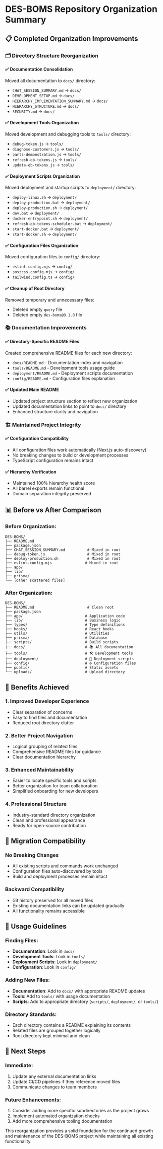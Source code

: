 # DES-BOMS Repository Organization Summary

## 📋 Completed Organization Improvements

### 🗂️ **Directory Structure Reorganization**

#### ✅ Documentation Consolidation
Moved all documentation to `docs/` directory:
- `CHAT_SESSION_SUMMARY.md` → `docs/`
- `DEVELOPMENT_SETUP.md` → `docs/`
- `HIERARCHY_IMPLEMENTATION_SUMMARY.md` → `docs/`
- `HIERARCHY_STRUCTURE.md` → `docs/`
- `SECURITY.md` → `docs/`

#### ✅ Development Tools Organization  
Moved development and debugging tools to `tools/` directory:
- `debug-token.js` → `tools/`
- `diagnose-customers.js` → `tools/`
- `parts-demonstration.js` → `tools/`
- `refresh-qb-tokens.js` → `tools/`
- `update-qb-tokens.js` → `tools/`

#### ✅ Deployment Scripts Organization
Moved deployment and startup scripts to `deployment/` directory:
- `deploy-linux.sh` → `deployment/`
- `deploy-production.bat` → `deployment/`
- `deploy-production.sh` → `deployment/`
- `dev.bat` → `deployment/`
- `docker-entrypoint.sh` → `deployment/`
- `refresh-qb-tokens-scheduler.bat` → `deployment/`
- `start-docker.bat` → `deployment/`
- `start-docker.sh` → `deployment/`

#### ✅ Configuration Files Organization
Moved configuration files to `config/` directory:
- `eslint.config.mjs` → `config/`
- `postcss.config.mjs` → `config/`
- `tailwind.config.ts` → `config/`

#### ✅ Cleanup of Root Directory
Removed temporary and unnecessary files:
- Deleted empty `query` file
- Deleted empty `des-boms@0.1.0` file

### 📚 **Documentation Improvements**

#### ✅ Directory-Specific README Files
Created comprehensive README files for each new directory:
- `docs/README.md` - Documentation index and navigation
- `tools/README.md` - Development tools usage guide
- `deployment/README.md` - Deployment scripts documentation
- `config/README.md` - Configuration files explanation

#### ✅ Updated Main README
- Updated project structure section to reflect new organization
- Updated documentation links to point to `docs/` directory
- Enhanced structure clarity and navigation

### 🏗️ **Maintained Project Integrity**

#### ✅ Configuration Compatibility
- All configuration files work automatically (Next.js auto-discovery)
- No breaking changes to build or development processes
- TypeScript configuration remains intact

#### ✅ Hierarchy Verification
- Maintained 100% hierarchy health score
- All barrel exports remain functional
- Domain separation integrity preserved

## 📊 **Before vs After Comparison**

### **Before Organization:**
```
DES-BOMS/
├── README.md
├── package.json
├── CHAT_SESSION_SUMMARY.md          # Mixed in root
├── debug-token.js                   # Mixed in root
├── deploy-production.sh             # Mixed in root
├── eslint.config.mjs               # Mixed in root
├── app/
├── lib/
├── prisma/
└── [other scattered files]
```

### **After Organization:**
```
DES-BOMS/
├── README.md                        # Clean root
├── package.json
├── app/                            # Application code
├── lib/                            # Business logic
├── types/                          # Type definitions
├── hooks/                          # React hooks
├── utils/                          # Utilities
├── prisma/                         # Database
├── scripts/                        # Build scripts
├── docs/                           # 📚 All documentation
├── tools/                          # 🛠️ Development tools
├── deployment/                     # 🚀 Deployment scripts
├── config/                         # ⚙️ Configuration files
├── public/                         # Static assets
└── uploads/                        # Upload directory
```

## 🎯 **Benefits Achieved**

### **1. Improved Developer Experience**
- Clear separation of concerns
- Easy to find files and documentation
- Reduced root directory clutter

### **2. Better Project Navigation**
- Logical grouping of related files
- Comprehensive README files for guidance
- Clear documentation hierarchy

### **3. Enhanced Maintainability**
- Easier to locate specific tools and scripts
- Better organization for team collaboration
- Simplified onboarding for new developers

### **4. Professional Structure**
- Industry-standard directory organization
- Clean and professional appearance
- Ready for open-source contribution

## 🔄 **Migration Compatibility**

### **No Breaking Changes**
- All existing scripts and commands work unchanged
- Configuration files auto-discovered by tools
- Build and deployment processes remain intact

### **Backward Compatibility**
- Git history preserved for all moved files
- Existing documentation links can be updated gradually
- All functionality remains accessible

## 📝 **Usage Guidelines**

### **Finding Files:**
- **Documentation**: Look in `docs/`
- **Development Tools**: Look in `tools/`
- **Deployment Scripts**: Look in `deployment/`
- **Configuration**: Look in `config/`

### **Adding New Files:**
- **Documentation**: Add to `docs/` with appropriate README updates
- **Tools**: Add to `tools/` with usage documentation
- **Scripts**: Add to appropriate directory (`scripts/`, `deployment/`, or `tools/`)

### **Directory Standards:**
- Each directory contains a README explaining its contents
- Related files are grouped together logically
- Root directory kept minimal and clean

## 🚀 **Next Steps**

### **Immediate:**
1. Update any external documentation links
2. Update CI/CD pipelines if they reference moved files
3. Communicate changes to team members

### **Future Enhancements:**
1. Consider adding more specific subdirectories as the project grows
2. Implement automated organization checks
3. Add more comprehensive tooling documentation

This reorganization provides a solid foundation for the continued growth and maintenance of the DES-BOMS project while maintaining all existing functionality.
